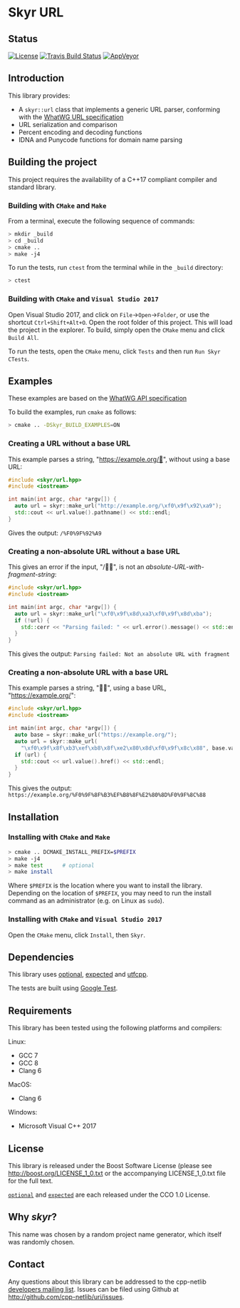 # Skyr URL

## Status

[![License](
    https://img.shields.io/badge/license-boost-blue.svg "License")](
    https://github.com/cpp-netlib/url/blob/master/LICENSE_1_0.txt)
[![Travis Build Status](
    https://travis-ci.org/cpp-netlib/url.svg?branch=master "Build Status")](
    https://travis-ci.org/cpp-netlib/url)
[![AppVeyor ](https://ci.appveyor.com/api/projects/status/hc10ha6ugl6ea90u?svg=true)](
    https://ci.appveyor.com/project/glynos/url-3aeqd)

    
## Introduction

This library provides:

* A ``skyr::url`` class that implements a generic URL parser,
  conforming with the [WhatWG URL specification](https://url.spec.whatwg.org/#url-class)
* URL serialization and comparison
* Percent encoding and decoding functions
* IDNA and Punycode functions for domain name parsing

## Building the project

This project requires the availability of a C++17 compliant compiler
and standard library.

### Building with `CMake` and `Make`

From a terminal, execute the following sequence of commands:

```bash
> mkdir _build
> cd _build
> cmake ..
> make -j4
```

To run the tests, run `ctest` from the terminal while in the
`_build` directory:

```bash
> ctest
```

### Building with `CMake` and `Visual Studio 2017`

Open Visual Studio 2017, and click on `File`->`Open`->`Folder`, or
use the shortcut `Ctrl+Shift+Alt+O`. Open the root folder of this
project. This will load the project in the explorer. To build,
simply open the `CMake` menu and click `Build All`.

To run the tests, open the `CMake` menu, click `Tests` and then run
`Run Skyr CTests`.

## Examples

These examples are based on the
[WhatWG API specification](https://url.spec.whatwg.org/#example-5434421b)

To build the examples, run `cmake` as follows:

```bash
> cmake .. -DSkyr_BUILD_EXAMPLES=ON
```

### Creating a URL without a base URL

This example parses a string, "https://example.org/💩",
without using a base URL:

```c++
#include <skyr/url.hpp>
#include <iostream>

int main(int argc, char *argv[]) {
  auto url = skyr::make_url("http://example.org/\xf0\x9f\x92\xa9");
  std::cout << url.value().pathname() << std::endl;
}
```

Gives the output: `/%F0%9F%92%A9`

### Creating a non-absolute URL without a base URL

This gives an error if the input, "/🍣🍺", is not an
*absolute-URL-with-fragment-string*:

```c++
#include <skyr/url.hpp>
#include <iostream>

int main(int argc, char *argv[]) {
  auto url = skyr::make_url("\xf0\x9f\x8d\xa3\xf0\x9f\x8d\xba");
  if (!url) {
    std::cerr << "Parsing failed: " << url.error().message() << std::endl;
  }
}
```

This gives the output: `Parsing failed: Not an absolute URL with fragment`

### Creating a non-absolute URL with a base URL

This example parses a string, "🏳️‍🌈", using a base URL, 
"https://example.org/":

```c++
#include <skyr/url.hpp>
#include <iostream>

int main(int argc, char *argv[]) {
  auto base = skyr::make_url("https://example.org/");
  auto url = skyr::make_url(
    "\xf0\x9f\x8f\xb3\xef\xb8\x8f\xe2\x80\x8d\xf0\x9f\x8c\x88", base.value());
  if (url) {
    std::cout << url.value().href() << std::endl;
  }
}
```

This gives the output: `https://example.org/%F0%9F%8F%B3%EF%B8%8F%E2%80%8D%F0%9F%8C%88`

## Installation

### Installing with `CMake` and `Make`

```bash
> cmake .. DCMAKE_INSTALL_PREFIX=$PREFIX
> make -j4
> make test      # optional
> make install
```

Where `$PREFIX` is the location where you want to install the
library. Depending on the location of `$PREFIX`, you may need to run
the install command as an administrator (e.g. on Linux as `sudo`).

### Installing with `CMake` and `Visual Studio 2017`

Open the `CMake` menu, click `Install`, then `Skyr`.

## Dependencies

This library uses [optional](https://github.com/TartanLlama/optional),
[expected](https://github.com/TartanLlama/expected) and [utfcpp](https://github.com/nemtrif/utfcpp).

The tests are built using [Google Test](https://github.com/google/googletest).

## Requirements

This library has been tested using the following platforms and
compilers:

Linux:

* GCC 7
* GCC 8
* Clang 6

MacOS:

* Clang 6

Windows:

* Microsoft Visual C++ 2017

## License

This library is released under the Boost Software License (please see
http://boost.org/LICENSE_1_0.txt or the accompanying LICENSE_1_0.txt
file for the full text.

[`optional`](https://github.com/TartanLlama/optional/blob/master/COPYING)
and [`expected`](https://github.com/TartanLlama/expected/blob/master/COPYING)
are each released under the CCO 1.0 License.

## Why *skyr*?

This name was chosen by a random project name generator, which
itself was randomly chosen.

## Contact

Any questions about this library can be addressed to the cpp-netlib
[developers mailing list]. Issues can be filed using Github at
http://github.com/cpp-netlib/uri/issues.

[developers mailing list]: cpp-netlib@googlegroups.com
